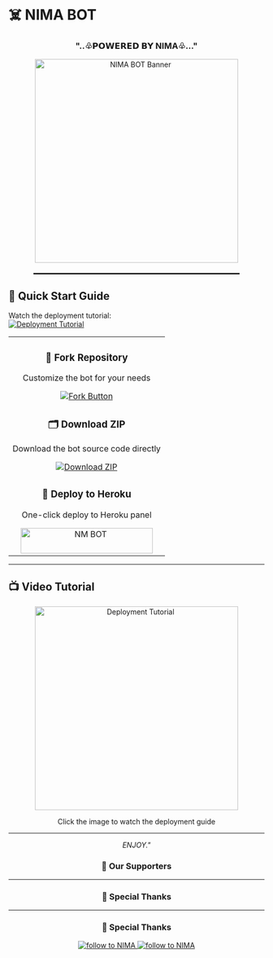 # ☠️ NIMA BOT

<h3 align="center">"..♧𝗣𝗢𝗪𝗘𝗥𝗘𝗗 𝗕𝗬 NIMA♧..."</h3>

<div align="center">
  <img src="https://i.postimg.cc/029xmZVt/IMG-20250801-003906-211.jpg" alt="NIMA BOT Banner" width="400" />
  
  <hr style="width: 80%; margin: 20px auto; border: 0.5px solid #333;" />
</div>

## 🚀 Quick Start Guide

Watch the deployment tutorial:  
[![Deployment Tutorial](https://img.shields.io/badge/Watch_Deployment_Tutorial-FF0000?style=for-the-badge&logo=youtube)](https://chat.whatsapp.com/HLBP338VvUC0ms5NqCkSSO?mode=ac_t)

<table align="center">
  <tr>
    <td align="center" width="100%">
      <h3>🔄 Fork Repository</h3>
      <p>Customize the bot for your needs</p>
      <a href="https://github.com/Nimeshamadhushan/NM-BOT">
        <img src="https://img.shields.io/badge/FORK-purple?style=for-the-badge" alt="Fork Button">
      </a>
    </td>
  </tr>
  <tr>
    <td align="center" width="100%">
      <h3>🗂 Download ZIP</h3>
      <p>Download the bot source code directly</p>
      <a href="https://github.com/Nimeshamadhushan/NM-BOT/archive/refs/heads/main.zip">
        <img src="https://img.shields.io/badge/ZIP-purple?style=for-the-badge" alt="Download ZIP">
      </a>
    </td>
  </tr>
  <tr>
    <td align="center" width="100%">
      <h3>🚀 Deploy to Heroku</h3>
      <p>One-click deploy to Heroku panel</p>
      <a href="https://dashboard.heroku.com/new?template=https://github.com/Nimeshamadhushan/NM-BOT/tree/main">
        <img title="NM BOT" src="https://img.shields.io/badge/👻_DEPLOY_ON_HEROKU-000000?style=for-the-badge&logo=heroku&logoColor=white&color=FF00FF" width="260" height="50"/>
      </a>
    </td>
  </tr>
</table>

---

## 📺 Video Tutorial
<div align="center">
  <a href="https://chat.whatsapp.com/HLBP338VvUC0ms5NqCkSSO?mode=ac_t">
    <img src="https://img.youtube.com/vi/tLbvRdqxjX0/maxresdefault.jpg" alt="Deployment Tutorial" width="400">
  </a>
  <p>Click the image to watch the deployment guide</p>
</div>

---

<p align="center">
  <i>ENJOY."</i>
</p>

<div align="center">
  <h3>🌟 Our Supporters</h3>
  
  ---

### 🙏 Special Thanks
---

### 🙏 Special Thanks 

<a href="https://github.com/Nimeshamadhushan">
  <img src="https://img.shields.io/badge/Thanks-NIMA-blueviolet?style=for-the-badge&logo=github" alt="follow to NIMA" />
</a>
<a href="https://github.com/Nimeshamadhushan">
  <img src="https://img.shields.io/badge/Owner-NIMA-blueviolet?style=for-the-badge&logo=github" alt="follow to NIMA" />
</a>
